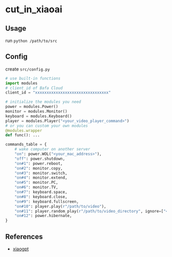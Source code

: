 # cut_in_xiaoai

## Usage

run `python /path/to/src`

## Config

create `src/config.py`

```python
# use built-in functions
import modules
# client_id of Bafa Cloud
client_id = "xxxxxxxxxxxxxxxxxxxxxxxxxxxxxxxx"

# initialize the modules you need
power = modules.Power()
monitor = modules.Monitor()
keyboard = modules.Keyboard()
player = modules.Player("<your_video_player_command>")
# or you can custom your own modules
@modules.wrapper
def func(): ...

commands_table = {
    # wake computer on another server
    "on": power.WOL("<your_mac_address>"),
    "off": power.shutdown,
    "on#1": power.reboot,
    "on#2": monitor.copy,
    "on#3": monitor.switch,
    "on#4": monitor.extend,
    "on#5": monitor.PC,
    "on#6": monitor.TV,
    "on#7": keyboard.space,
    "on#8": keyboard.close,
    "on#9": keyboard.fullscreen,
    "on#10": player.play(r"/path/to/video"),
    "on#11": player.random_play(r"/path/to/video_directory", ignore=["<video_name>"]),
    "on#12": power.hibernate,
}
```

## References

- [xiaogpt](https://github.com/yihong0618/xiaogpt?tab=readme-ov-file)

